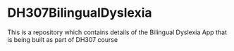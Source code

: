 # DH307BilingualDyslexia
This is a repository which contains details of the Bilingual Dyslexia App that is being built as part of DH307 course
